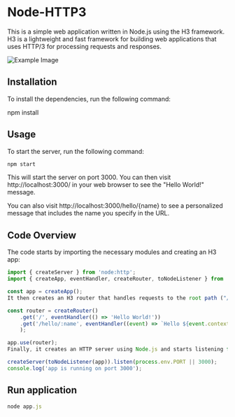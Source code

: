 # Node-HTTP3

This is a simple web application written in Node.js using the H3 framework. H3 is a lightweight and fast framework for building web applications that uses HTTP/3 for processing requests and responses.

![Example Image](https://www.zdnet.com/a/img/resize/8c124d7505313d9c9830fb14c6ca9bb1e902dd68/2018/11/12/2df16a7a-72be-437b-ae9a-7267a33085ea/http3.png?auto=webp&width=1280)

## Installation

To install the dependencies, run the following command:


npm install
## Usage

To start the server, run the following command:
```bash
npm start
```

This will start the server on port 3000. You can then visit http://localhost:3000/ in your web browser to see the "Hello World!" message.

You can also visit http://localhost:3000/hello/{name} to see a personalized message that includes the name you specify in the URL.

## Code Overview

The code starts by importing the necessary modules and creating an H3 app:

```js
import { createServer } from 'node:http';
import { createApp, eventHandler, createRouter, toNodeListener } from 'h3';

const app = createApp();
It then creates an H3 router that handles requests to the root path ("/") and the "/hello/{name}" path:

const router = createRouter()
    .get('/', eventHandler(() => 'Hello World!'))
    .get('/hello/:name', eventHandler((event) => `Hello ${event.context.params.name}!`)
    );

app.use(router);
Finally, it creates an HTTP server using Node.js and starts listening for incoming requests:

createServer(toNodeListener(app)).listen(process.env.PORT || 3000);
console.log('app is running on port 3000');
```

## Run application

```js
node app.js